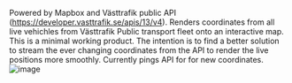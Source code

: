 Powered by Mapbox and Västtrafik public API (https://developer.vasttrafik.se/apis/13/v4). 
Renders coordinates from all live vehichles from Västtrafik Public transport fleet onto an interactive map. 
This is a minimal working product. The intention is to find a better solution to stream the ever changing coordinates from the API to render the live positions more smoothly. 
Currently pings API for for new coordinates.
![image](https://github.com/lagerqvisst/RealTime-Public-Transport-Tracking/assets/108764890/f0d25961-c33d-4ab2-a695-32a619c072dd)


